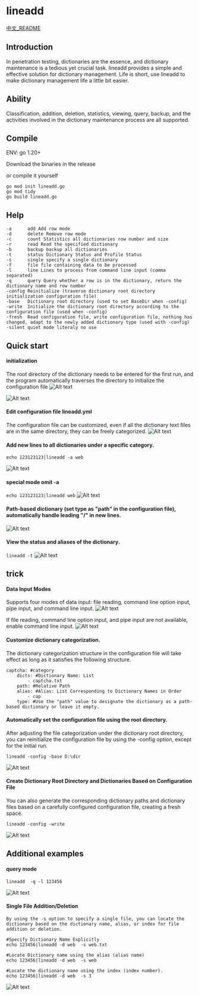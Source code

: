 # lineadd
[中文_README](README.md)
## Introduction
In penetration testing, dictionaries are the essence, and dictionary maintenance is a tedious yet crucial task. lineadd provides a simple and effective solution for dictionary management. Life is short, use lineadd to make dictionary management life a little bit easier.

## Ability
Classification, addition, deletion, statistics, viewing, query, backup, and the activities involved in the dictionary maintenance process are all supported.

## Compile
ENV: go 1.20+

Download the binaries in the release

or compile it yourself
```
go mod init lineadd.go
go mod tidy
go build lineadd.go
```
## Help
```
-a      add Add row mode
-d      delete Remove row mode
-c      count Statistics all dictionaries row number and size
-r      read Read the specified dictionary
-b      backup backup all dictionaries
-t      status Dictionary Status and Profile Status
-s      single specify a single dictionary
-f      file file containing data to be processed
-l      line Lines to process from command line input (comma separated)
-q      query Query whether a row is in the dictionary, return the dictionary name and row number
-config Reinitialize (traverse dictionary root directory initialization configuration file)
-base   Dictionary root directory (used to set BaseDir when -config)
-write  Initialize the dictionary root directory according to the configuration file (used when -config)
-fresh  Read configuration file, write configuration file, nothing has changed, adapt to the newly added dictionary type (used with -config)
-silent quiet mode literaly no use
```
## Quick start
#### initialization
The root directory of the dictionary needs to be entered for the first run, and the program automatically traverses the directory to initialize the configuration file
![Alt text](pics/init.png)

![Alt text](pics/image-1.png)


#### Edit configuration file lineadd.yml
The configuration file can be customized, even if all the dictionary text files are in the same directory, they can be freely categorized.
![Alt text](pics/example.png)

#### Add new lines to all dictionaries under a specific category.
`echo 123123123|lineadd -a web`

![Alt text](pics/add.png)

#### special mode  omit -a
`echo 123123123|lineadd web`
![Alt text](pics/special.png)

#### Path-based dictionary (set type as "path" in the configuration file), automatically handle leading "/" in new lines.
![Alt text](pics/leadingslash.png)

#### View the status and aliases of the dictionary.
`lineadd -t`
![Alt text](pics/stat.png)

## trick
#### Data Input Modes
Supports four modes of data input: file reading, command line option input, pipe input, and command line input.
![Alt text](pics/input.png)

If file reading, command line option input, and pipe input are not available, enable command line input.
![Alt text](pics/stdin.png)


#### Customize dictionary categorization.
The dictionary categorization structure in the configuration file will take effect as long as it satisfies the following structure.
```
captcha: #category
    dicts: #Dictionary Name: List
        - captcha.txt
    path: #Relative Path
    alias: #Alias: List Corresponding to Dictionary Names in Order
        - cap
    type: #Use the "path" value to designate the dictionary as a path-based dictionary or leave it empty.
```

#### Automatically set the configuration file using the root directory.

After adjusting the file categorization under the dictionary root directory, you can reinitialize the configuration file by using the -config option, except for the initial run.

`lineadd -config -base D:\dir`

![Alt text](pics/config.png)


#### Create Dictionary Root Directory and Dictionaries Based on Configuration File
You can also generate the corresponding dictionary paths and dictionary files based on a carefully configured configuration file, creating a fresh space.

`lineadd -config -write`

![Alt text](pics/write.png)


## Additional examples
#### query mode
`lineadd  -q -l 123456`

![Alt text](pics/query.png)

#### Single File Addition/Deletion
```
By using the -s option to specify a single file, you can locate the dictionary based on the dictionary name, alias, or index for file addition or deletion.

#Specify Dictionary Name Explicitly
echo 123456|lineadd -d web  -s web.txt

#Locate Dictionary name using the alias (alias name)
echo 123456|lineadd -d web  -s web

#Locate the dictionary name using the index (index number).
echo 123456|lineadd -d web  -s 3
```

![Alt text](pics/alias.png)

